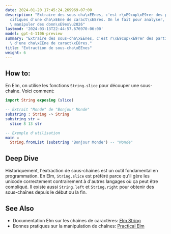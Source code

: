 ```yaml
---
date: 2024-01-20 17:45:24.269969-07:00
description: "Extraire des sous-cha\xEEnes, c'est r\xE9cup\xE9rer des parties sp\xE9\
  cifiques d'une cha\xEEne de caract\xE8res. On le fait pour analyser, formater ou\
  \ manipuler des donn\xE9es\u2026"
lastmod: '2024-03-13T22:44:57.676970-06:00'
model: gpt-4-1106-preview
summary: "Extraire des sous-cha\xEEnes, c'est r\xE9cup\xE9rer des parties sp\xE9cifiques\
  \ d'une cha\xEEne de caract\xE8res."
title: "Extraction de sous-cha\xEEnes"
weight: 6
---
```


## How to:
En Elm, on utilise les fonctions `String.slice` pour découper une sous-chaîne. Voici comment:

```Elm
import String exposing (slice)

-- Extrait "Monde" de "Bonjour Monde"
substring : String -> String
substring str =
  slice 8 13 str

-- Exemple d'utilisation
main =
  String.fromList (substring "Bonjour Monde") -- "Monde"
```

## Deep Dive
Historiquement, l'extraction de sous-chaînes est un outil fondamental en programmation. En Elm, `String.slice` est préféré parce qu'il gère les unicode correctement contrairement à d'autres langages où ça peut être compliqué. Il existe aussi `String.left` et `String.right` pour obtenir des sous-chaînes depuis le début ou la fin.

## See Also
- Documentation Elm sur les chaînes de caractères: [Elm String](https://package.elm-lang.org/packages/elm/core/latest/String)
- Bonnes pratiques sur la manipulation de chaînes: [Practical Elm](https://elmprogramming.com/)
